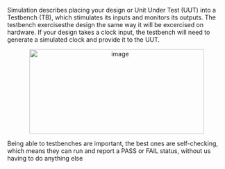 Simulation describes placing your design or Unit Under Test (UUT) into a Testbench (TB), which stimulates its inputs and monitors its outputs. The testbench exercisesthe design the same way it will be excercised on hardware.
If your design takes a clock input, the testbench will need to generate a simulated clock and provide it to the UUT.

<p align="center">
<img width="402" height="194" alt="image" src="https://github.com/user-attachments/assets/df878a93-aad9-4f0f-b724-c67baee1370d" />

Being able to testbenches are important, the best ones are self-checking, which means they can run and report a PASS or FAIL status, without us having to do anything else
